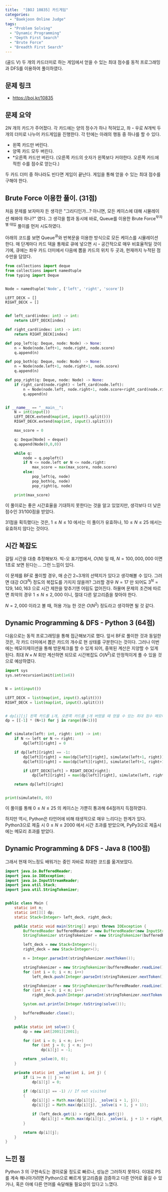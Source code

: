 ```yaml
---
title:  "[BOJ 10835] 카드게임"
categories:
  - "Baekjoon Online Judge"
tags:
  - "Problem Solving"
  - "Dynamic Programming"
  - "Depth First Search"
  - "Brute Force"
  - "Breadth First Search"
---
```


(골드 V) 두 개의 카드더미로 하는 게임에서 얻을 수 있는 최대 점수를 동적 프로그래밍과 DFS를 이용하여 풀이하였다.

<!-- more -->

## 문제 링크

* <https://boj.kr/10835>

## 문제 요약

$2N$ 개의 카드가 주어졌다. 각 카드에는 양의 정수가 하나 적혀있고, 좌・우로 $N$개씩 두 개의 더미로 나누어 카드게임을 진행한다. 각 턴에는 아래의 행동 중 하나를 할 수 있다.

* 왼쪽 카드만 버린다.
* 양쪽 카드 모두 버린다.
* *오른쪽 카드만 버린다. (오른쪽 카드의 숫자가 왼쪽보다 커야한다. 오른쪽 카드에 적힌 수를 점수로 얻는다.)

두 카드 더미 중 하나라도 빈다면 게임이 끝난다. 게임을 통해 얻을 수 있는 최대 점수를 구해야 한다.

## Brute Force 이용한 풀이. (31점)

처음 문제를 보자마자 든 생각은 "그리디인가...? 아니면, 모든 케이스에 대해 시뮬레이션 해봐야 하나?" 였다. 그 생각을 함과 동시에 바로, Queue를 이용한 Brute Force<sup>무차별 대입</sup> 풀이를 먼저 시도하였다.

아래의 코드를 보면 Queue<sup>큐</sup>와 반복문을 이용한 방식으로 모든 케이스를 시뮬레이션 한다. 매 단계마다 카드 덱을 통채로 큐에 넣으면 시・공간적으로 매우 비효율적일 것이기에, 큐에는 좌우 카드 더미에서 다음에 뽑을 카드의 위치 두 곳과, 현재까지 누적된 점수만을 담았다.

```python
from collections import deque
from collections import namedtuple
from typing import Deque


Node = namedtuple('Node', ['left', 'right', 'score'])

LEFT_DECK = []
RIGHT_DECK = []


def left_card(index: int) -> int:
    return LEFT_DECK[index]

def right_card(index: int) -> int:
    return RIGHT_DECK[index]

def pop_left(q: Deque, node: Node) -> None:
    n = Node(node.left+1, node.right, node.score)
    q.append(n)

def pop_both(q: Deque, node: Node) -> None:
    n = Node(node.left+1, node.right+1, node.score)
    q.append(n)

def pop_right(q: Deque, node: Node) -> None:
    if right_card(node.right) < left_card(node.left):
        n = Node(node.left, node.right+1, node.score+right_card(node.right))
        q.append(n)


if __name__ == "__main__":
    N = int(input())
    LEFT_DECK.extend(map(int, input().split()))
    RIGHT_DECK.extend(map(int, input().split()))

    max_score = 0

    q: Deque[Node] = deque()
    q.append(Node(0,0,0))

    while q:
        node = q.popleft()
        if N <= node.left or N <= node.right:
            max_score = max(max_score, node.score)
        else:
            pop_left(q, node)
            pop_both(q, node)
            pop_right(q, node)

    print(max_score)
```

이 풀이로는 좋은 시간효율을 기대하지 못한다는 것을 알고 있었지만, 생각보다 더 낮은 점수인 31/100점을 받았다.

31점을 획득했다는 것은, $1 \leq N \leq 10$ 에서는 이 풀이가 유효하나,  $10 \leq N \leq 25$ 에서는 유효하지 않다는 것이다.

## 시간 복잡도

걸릴 시간을 대충 추정해보자. 빅-오 표기법에서, $O(N)$ 일 때, $N = 100,000,000$ 이면 1초로 보면 된다는... 그런 느낌이 있다.

이 문제를 BF로 풀이할 경우, 매 순간 2~3개의 선택지가 있다고 생각해볼 수 있다. 그러면 대강 $O(3^N)$ 정도의 복잡도를 가지지 않을까? 그러할 경우 $N = 17$ 만 되어도 $3^N = 129,140,163$ 으로 시간 제한을 맞추기엔 어림도 없어진다. 하물며 문제의 조건에 따르면 최악의 경우 $1 \leq N \leq 2,000$ 이니, 절대 다른 알고리즘을 찾아야 한다.

$N = 2,000$ 이라고 볼 때, 허용 가능 한 것은  $O(N^2)$ 정도라고 생각하면 될 것 같다.

## Dynamic Programming & DFS - Python 3 (64점)

다음으로는 동적 프로그래밍을 통해 접근해보기로 했다. 앞서 BF로 풀이한 것과 동일한 것은, 각 카드 더미에서 뽑은 카드의 개수로 현 상태를 구분한다는 것이다. 그러나 이번에는 메모이제이션을 통해 방문체크를 할 수 있게 되어, 중복된 계산은 지양할 수 있게 된다. 최대 $N \times N$ 회만 계산하면 되므로 시간복잡도 $O(N^2)$로 안정적이게 풀 수 있을 것으로 예상하였다.

```python
import sys
sys.setrecursionlimit(int(1e6))


N = int(input())

LEFT_DECK = list(map(int, input().split()))
RIGHT_DECK = list(map(int, input().split()))


# dp[i][j] 왼쪽 카드를 i개, 오른쪽 카드를 j개 버렸을 때 얻을 수 있는 최대 점수 메모이제이션
dp = [[-1] * (N+1) for j in range((N+1))]


def simulate(left: int, right: int) -> int:
    if N <= left or N <= right:
        dp[left][right] = 0

    if dp[left][right] == -1:
        dp[left][right] = max(dp[left][right], simulate(left+1, right))
        dp[left][right] = max(dp[left][right], simulate(left+1, right+1))

        if LEFT_DECK[left] > RIGHT_DECK[right]:
            dp[left][right] = max(dp[left][right], simulate(left, right+1)+RIGHT_DECK[right])

    return dp[left][right]


print(simulate(0, 0))
```

이 풀이를 통해 $0 \leq N \leq 25$ 의 케이스는 가뿐히 통과해 64점까지 득점하였다.

하지만 역시, Python은 타언어에 비해 태생적으로 매우 느리다는 한계가 있다. Python3으로 제출 시 $0 \leq N \leq 2000$ 에서 시간 초과를 받았으며, PyPy3으로 제출시에는 메모리 초과를 받았다.

## Dynamic Programming & DFS - Java 8 (100점)

그래서 현재 어느정도 배워가는 중인 자바로 최대한 코드를 옮겨보았다.

```java
import java.io.BufferedReader;
import java.io.IOException;
import java.io.InputStreamReader;
import java.util.Stack;
import java.util.StringTokenizer;


public class Main {
    static int n;
    static int[][] dp;
    static Stack<Integer> left_deck, right_deck;

    public static void main(String[] args) throws IOException {
        BufferedReader bufferedReader = new BufferedReader(new InputStreamReader(System.in));
        StringTokenizer stringTokenizer = new StringTokenizer(bufferedReader.readLine());

        left_deck = new Stack<Integer>();
        right_deck = new Stack<Integer>();

        n = Integer.parseInt(stringTokenizer.nextToken());

        stringTokenizer = new StringTokenizer(bufferedReader.readLine());
        for (int i = 0; i < n; i++)
            left_deck.push(Integer.parseInt(stringTokenizer.nextToken()));

        stringTokenizer = new StringTokenizer(bufferedReader.readLine());
        for (int i = 0; i < n; i++)
            right_deck.push(Integer.parseInt(stringTokenizer.nextToken()));

        System.out.println(Integer.toString(solve()));

        bufferedReader.close();
    }

    public static int solve() {
        dp = new int[2001][2001];

        for (int i = 0; i < n; i++)
            for (int j = 0; j < n; j++)
                dp[i][j] = -1;

        return _solve(0, 0);
    }

    private static int _solve(int i, int j) {
        if (i >= n || j >= n)
            dp[i][j] = 0;

        if (dp[i][j] == -1) // If not visited
        {
            dp[i][j] = Math.max(dp[i][j], _solve(i + 1, j));
            dp[i][j] = Math.max(dp[i][j], _solve(i + 1, j + 1));

            if (left_deck.get(i) > right_deck.get(j))
                dp[i][j] = Math.max(dp[i][j], _solve(i, j + 1) + right_deck.get(j));
        }

        return dp[i][j];
    }
}
```

## 느낀 점

Python 3 의 구현속도는 경이로울 정도로 빠르나, 성능은 그러하지 못하다. 이대로 PS를 계속 해나아가려면 Python으로 빠르게 알고리즘을 검증하고 다른 언어로 옮길 수 있거나, 혹은 아예 다른 언어를 숙달해둘 필요성이 있다고 느꼈다.
